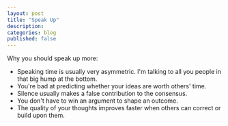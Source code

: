 ```yaml
---
layout: post
title: "Speak Up"
description: 
categories: blog
published: false
---
```


Why you should speak up more: 

- Speaking time is usually very asymmetric. I'm talking to all you people in that big hump at the bottom.
- You're bad at predicting whether your ideas are worth others' time.
- Silence usually makes a false contribution to the consensus.
- You don't have to win an argument to shape an outcome.
- The quality of your thoughts improves faster when others can correct or build upon them.